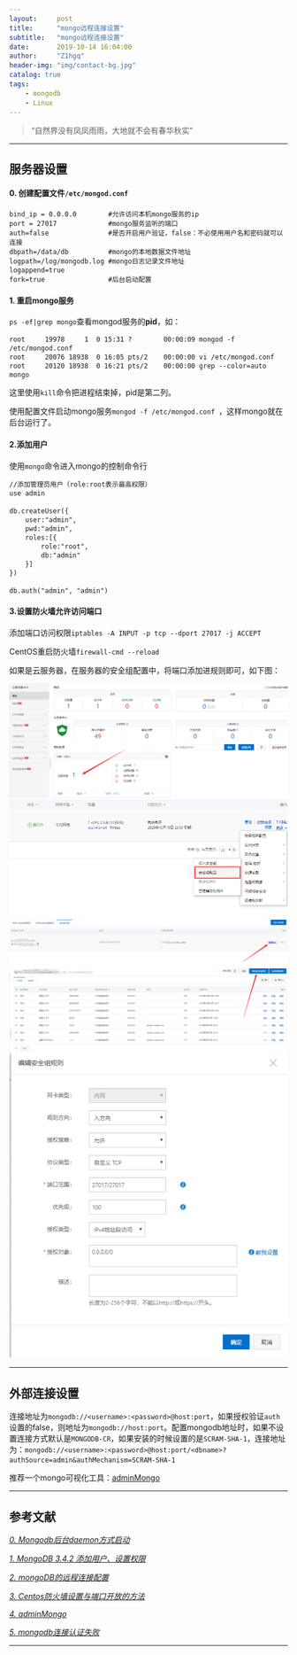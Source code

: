 ```yaml
---
layout:     post
title:      "mongo远程连接设置"
subtitle:   "mongo远程连接设置"
date:       2019-10-14 16:04:00
author:     "Z1hgq"
header-img: "img/contact-bg.jpg"
catalog: true
tags:
    - mongodb
    - Linux
---
```


> “自然界没有凤凤雨雨，大地就不会有春华秋实”

---
## 服务器设置
#### 0. 创建配置文件`/etc/mongod.conf`
```
bind_ip = 0.0.0.0        #允许访问本机mongo服务的ip
port = 27017             #mongo服务监听的端口
auth=false               #是否开启用户验证，false：不必使用用户名和密码就可以连接
dbpath=/data/db          #mongo的本地数据文件地址
logpath=/log/mongodb.log #mongo日志记录文件地址
logappend=true
fork=true                #后台启动配置
```
#### 1. 重启mongo服务
`ps -ef|grep mongo`查看mongod服务的**pid**，如：

```
root     19978     1  0 15:31 ?        00:00:09 mongod -f /etc/mongod.conf
root     20076 18938  0 16:05 pts/2    00:00:00 vi /etc/mongod.conf
root     20120 18938  0 16:21 pts/2    00:00:00 grep --color=auto mongo
```

这里使用`kill`命令把进程结束掉，pid是第二列。

使用配置文件启动mongo服务`mongod -f /etc/mongod.conf `，这样mongo就在后台运行了。

#### 2.添加用户

使用`mongo`命令进入mongo的控制命令行

```
//添加管理员用户（role:root表示最高权限）
use admin

db.createUser({
    user:"admin",
    pwd:"admin",
    roles:[{
        role:"root",
        db:"admin"
    }]
})

db.auth("admin", "admin")
```

#### 3.设置防火墙允许访问端口

添加端口访问权限`iptables -A INPUT -p tcp --dport 27017 -j ACCEPT`

CentOS重启防火墙`firewall-cmd --reload`

如果是云服务器，在服务器的安全组配置中，将端口添加进规则即可，如下图：

![1](/img/20191014/1.png '1')
![2](/img/20191014/2.png '2')
![3](/img/20191014/3.png '3')
![4](/img/20191014/4.png '4')
![5](/img/20191014/5.png '5')

---

## 外部连接设置

连接地址为`mongodb://<username>:<password>@host:port`，如果授权验证`auth`设置的false，则地址为`mongodb://host:port`。配置mongodb地址时，如果不设置连接方式默认是`MONGODB-CR`，如果安装的时候设置的是`SCRAM-SHA-1`，连接地址为：`mongodb://<username>:<password>@host:port/<dbname>?authSource=admin&authMechanism=SCRAM-SHA-1`

推荐一个mongo可视化工具：[adminMongo](https://github.com/mrvautin/adminMongo)

---
## 参考文献


[*0. Mongodb后台daemon方式启动*](https://blog.csdn.net/roler_/article/details/38820247)

[*1. MongoDB 3.4.2 添加用户、设置权限*](https://blog.csdn.net/zZ_life/article/details/78664794)

[*2. mongoDB的远程连接配置*](https://blog.csdn.net/AggressionStorm/article/details/79956231)

[*3. Centos防火墙设置与端口开放的方法*](https://blog.csdn.net/u011846257/article/details/54707864)

[*4. adminMongo*](https://github.com/mrvautin/adminMongo)

[*5. mongodb连接认证失败*](https://blog.csdn.net/qq_29143909/article/details/81909991)

---


